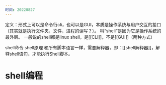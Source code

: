 ```yaml
---
时间: 20220827
---
```

定义：形式上可以是命令行cli，也可以是GUI，本质是操作系统与用户交互的接口（其实就是执行文件夹，文件，进程的读写？）。
	叫“shell”是因为它是操作系统的最外层。
	一般说的shell都是linux shell，是[[CLI]]，不是[[GUI]]（两种方式）

shell命令
shell原理
和所有脚本语言一样，需要解释器，即：[[shell解释器]]，解释shell语句，才能执行Shell脚本。

# shell编程